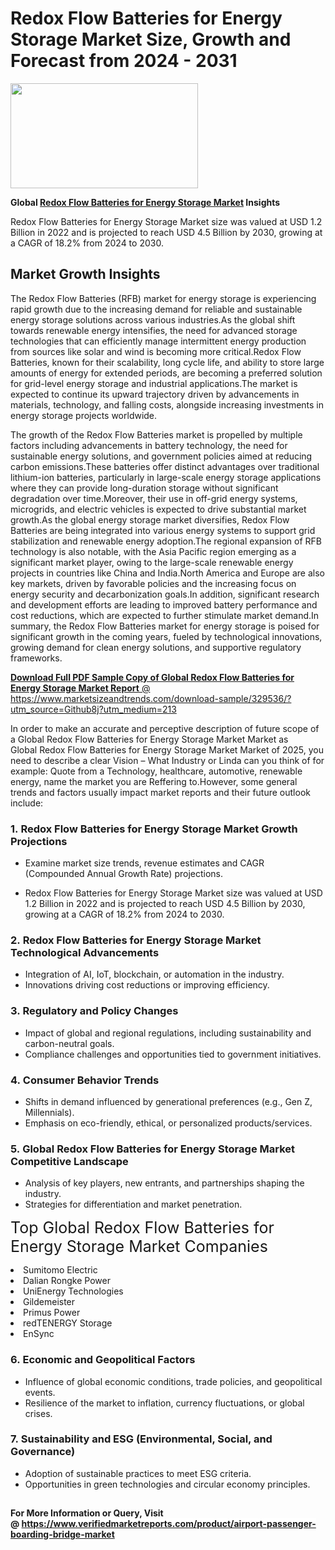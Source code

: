 <H1>Redox Flow Batteries for Energy Storage Market Size, Growth and Forecast from 2024 - 2031</H1><img class="aligncenter size-medium wp-image-584254" src="https://thirdeyenews.in/wp-content/uploads/2024/09/Global-Market-Research-300x168.jpeg" alt="" width="300" height="168" /><p><strong>Global&nbsp;<a href="https://www.marketsizeandtrends.com/download-sample/329536/?utm_source=Github8j?utm_medium=213">Redox Flow Batteries for Energy Storage Market</a> Insights</strong></p><p>Redox Flow Batteries for Energy Storage Market size was valued at USD 1.2 Billion in 2022 and is projected to reach USD 4.5 Billion by 2030, growing at a CAGR of 18.2% from 2024 to 2030.</p><p><h2>Market Growth Insights</h2> <p>The Redox Flow Batteries (RFB) market for energy storage is experiencing rapid growth due to the increasing demand for reliable and sustainable energy storage solutions across various industries.As the global shift towards renewable energy intensifies, the need for advanced storage technologies that can efficiently manage intermittent energy production from sources like solar and wind is becoming more critical.Redox Flow Batteries, known for their scalability, long cycle life, and ability to store large amounts of energy for extended periods, are becoming a preferred solution for grid-level energy storage and industrial applications.The market is expected to continue its upward trajectory driven by advancements in materials, technology, and falling costs, alongside increasing investments in energy storage projects worldwide.<a href="sample-link"></a></p> <p>The growth of the Redox Flow Batteries market is propelled by multiple factors including advancements in battery technology, the need for sustainable energy solutions, and government policies aimed at reducing carbon emissions.These batteries offer distinct advantages over traditional lithium-ion batteries, particularly in large-scale energy storage applications where they can provide long-duration storage without significant degradation over time.Moreover, their use in off-grid energy systems, microgrids, and electric vehicles is expected to drive substantial market growth.As the global energy storage market diversifies, Redox Flow Batteries are being integrated into various energy systems to support grid stabilization and renewable energy adoption.The regional expansion of RFB technology is also notable, with the Asia Pacific region emerging as a significant market player, owing to the large-scale renewable energy projects in countries like China and India.North America and Europe are also key markets, driven by favorable policies and the increasing focus on energy security and decarbonization goals.In addition, significant research and development efforts are leading to improved battery performance and cost reductions, which are expected to further stimulate market demand.In summary, the Redox Flow Batteries market for energy storage is poised for significant growth in the coming years, fueled by technological innovations, growing demand for clean energy solutions, and supportive regulatory frameworks.<a href="more-link"></p><p><span class=""><strong>Download Full PDF Sample Copy of Global Redox Flow Batteries for Energy Storage Market Report</strong> @ <a href="https://www.marketsizeandtrends.com/download-sample/329536/?utm_source=Github8j?utm_medium=213" target="_blank">https://www.marketsizeandtrends.com/download-sample/329536/?utm_source=Github8j?utm_medium=213</a></span></p><p>In order to make an accurate and perceptive description of future scope of a Global&nbsp;Redox Flow Batteries for Energy Storage Market Market as Global&nbsp;Redox Flow Batteries for Energy Storage Market Market of 2025, you need to describe a clear Vision &ndash; What Industry or Linda can you think of for example: Quote from a Technology, healthcare, automotive, renewable energy, name the market you are Reffering to.However, some general trends and factors usually impact market reports and their future outlook include:</p><h3>1.&nbsp;<strong>Redox Flow Batteries for Energy Storage Market Growth Projections</strong></h3><ul><li>Examine market size trends, revenue estimates and CAGR (Compounded Annual Growth Rate) projections.</li><li><p>Redox Flow Batteries for Energy Storage Market size was valued at USD 1.2 Billion in 2022 and is projected to reach USD 4.5 Billion by 2030, growing at a CAGR of 18.2% from 2024 to 2030.</p></li></ul><h3>2.&nbsp;<strong>Redox Flow Batteries for Energy Storage Market Technological Advancements</strong></h3><ul><li>Integration of AI, IoT, blockchain, or automation in the industry.</li><li>Innovations driving cost reductions or improving efficiency.</li></ul><h3>3.&nbsp;<strong>Regulatory and Policy Changes</strong></h3><ul><li>Impact of global and regional regulations, including sustainability and carbon-neutral goals.</li><li>Compliance challenges and opportunities tied to government initiatives.</li></ul><h3>4.&nbsp;<strong>Consumer Behavior Trends</strong></h3><ul><li>Shifts in demand influenced by generational preferences (e.g., Gen Z, Millennials).</li><li>Emphasis on eco-friendly, ethical, or personalized products/services.</li></ul><h3>5.&nbsp;<strong>Global Redox Flow Batteries for Energy Storage Market Competitive Landscape</strong></h3><ul><li>Analysis of key players, new entrants, and partnerships shaping the industry.</li><li>Strategies for differentiation and market penetration.</li></ul><p data-pm-slice="1 1 []"><span style="color: inherit; font-family: inherit; font-size: 25px;">Top Global Redox Flow Batteries for Energy Storage Market Companies</span></p><div class="" data-test-id=""><p><li>Sumitomo Electric</li><li> Dalian Rongke Power</li><li> UniEnergy Technologies</li><li> Gildemeister</li><li> Primus Power</li><li> redTENERGY Storage</li><li> EnSync</li></p></div><h3>6.&nbsp;<strong>Economic and Geopolitical Factors</strong></h3><ul><li>Influence of global economic conditions, trade policies, and geopolitical events.</li><li>Resilience of the market to inflation, currency fluctuations, or global crises.</li></ul><h3>7.&nbsp;<strong>Sustainability and ESG (Environmental, Social, and Governance)</strong></h3><ul><li>Adoption of sustainable practices to meet ESG criteria.</li><li>Opportunities in green technologies and circular economy principles.</li></ul><h2><strong style="font-size: 14px;">For More Information or Query, Visit @&nbsp;</strong><a style="background-color: #ffffff; font-size: 14px;" href="https://www.marketsizeandtrends.com/report/redox-flow-batteries-for-energy-storage-market/" target="_blank">https://www.verifiedmarketreports.com/product/airport-passenger-boarding-bridge-market</a></h2>